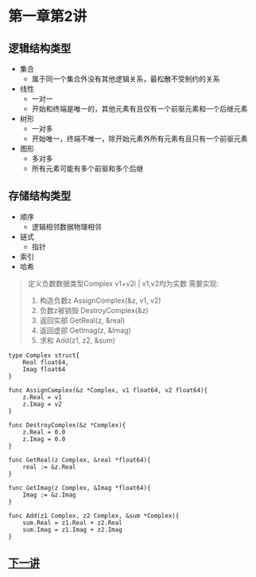 # 第一章第2讲 
## 逻辑结构类型
- 集合
  - 属于同一个集合外没有其他逻辑关系，最松散不受制约的关系
- 线性
  - 一对一
  - 开始和终端是唯一的，其他元素有且仅有一个前驱元素和一个后继元素
- 树形
  - 一对多
  - 开始唯一，终端不唯一，除开始元素外所有元素有且只有一个前驱元素
- 图形
  - 多对多
  - 所有元素可能有多个前驱和多个后继

## 存储结构类型
- 顺序
  - 逻辑相邻数据物理相邻
- 链式
  - 指针
- 索引
- 哈希

> 定义负数数据类型Complex v1+v2i | v1,v2均为实数
> 需要实现:
> 1. 构造负数z AssignComplex(&z, v1, v2)
> 2. 负数z被销毁 DestroyComplex(&z)
> 3. 返回实部 GetReal(z, &real)
> 4. 返回虚部 GetImag(z, &Imag)
> 5. 求和 Add(z1, z2, &sum)

```
type Complex struct{
    Real float64,
    Imag float64
}

func AssignComplex(&z *Complex, v1 float64, v2 float64){
    z.Real = v1
    z.Imag = v2
}

func DestroyComplex(&z *Complex){
    z.Real = 0.0
    z.Imag = 0.0
}

func GetReal(z Complex, &real *float64){
    real := &z.Real
}

func GetImag(z Complex, &Imag *float64){
    Imag := &z.Imag
}

func Add(z1 Complex, z2 Complex, &sum *Complex){
    sum.Real = z1.Real + z2.Real
    sum.Imag = z1.Imag + z2.Imag
}
```

## [下一讲](section3.md)